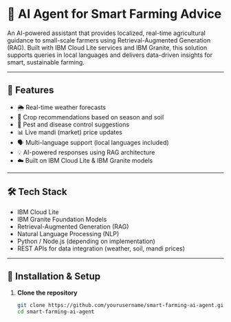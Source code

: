 # 🌾 AI Agent for Smart Farming Advice

An AI-powered assistant that provides localized, real-time agricultural guidance to small-scale farmers using Retrieval-Augmented Generation (RAG). Built with IBM Cloud Lite services and IBM Granite, this solution supports queries in local languages and delivers data-driven insights for smart, sustainable farming.

---

## 🚀 Features

- 🌦️ Real-time weather forecasts  
- 🌱 Crop recommendations based on season and soil  
- 🐛 Pest and disease control suggestions  
- 📊 Live mandi (market) price updates  
- 🗣️ Multi-language support (local languages included)  
- 💡 AI-powered responses using RAG architecture  
- ☁️ Built on IBM Cloud Lite & IBM Granite models  

---

## 🛠️ Tech Stack

- IBM Cloud Lite  
- IBM Granite Foundation Models  
- Retrieval-Augmented Generation (RAG)  
- Natural Language Processing (NLP)  
- Python / Node.js (depending on implementation)  
- REST APIs for data integration (weather, soil, mandi prices)

---

## 🔧 Installation & Setup

1. **Clone the repository**  
   ```bash
   git clone https://github.com/yourusername/smart-farming-ai-agent.git
   cd smart-farming-ai-agent
   

